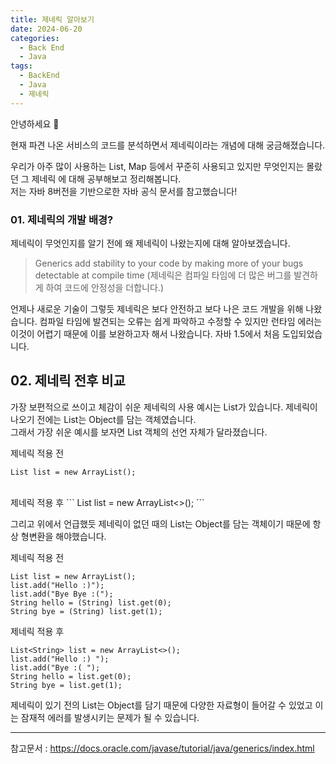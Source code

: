 ```yaml
---
title: 제네릭 알아보기
date: 2024-06-20
categories:
  - Back End
  - Java
tags:
  - BackEnd
  - Java
  - 제네릭
---
```

안녕하세요 🐸

현재 파견 나온 서비스의 코드를 분석하면서 제네릭이라는 개념에 대해 궁금해졌습니다.

우리가 아주 많이 사용하는 List, Map 등에서 꾸준히 사용되고 있지만 무엇인지는 몰랐던 그 제네릭 에 대해 공부해보고 정리해봅니다.  
저는 자바 8버전을 기반으로한 자바 공식 문서를 참고했습니다!

### 01. 제네릭의 개발 배경?
제네릭이 무엇인지를 알기 전에 왜 제네릭이 나왔는지에 대해 알아보겠습니다.

>Generics add stability to your code by making more of your bugs detectable at compile time
>(제네릭은 컴파일 타임에 더 많은 버그를 발견하게 하여 코드에 안정성을 더합니다.)

언제나 새로운 기술이 그렇듯 제네릭은 보다 안전하고 보다 나은 코드 개발을 위해 나왔습니다.
컴파일 타임에 발견되는 오류는 쉽게 파악하고 수정할 수 있지만 런타임 에러는 이것이 어렵기 때문에 이를 보완하고자 해서 나왔습니다.
자바 1.5에서 처음 도입되었습니다.

## 02. 제네릭 전후 비교

가장 보편적으로 쓰이고 체감이 쉬운 제네릭의 사용 예시는 List가 있습니다. 제네릭이 나오기 전에는 List는 Object를 담는 객체였습니다.  
그래서 가장 쉬운 예시를 보자면 List 객체의 선언 자체가 달라졌습니다.

제네릭 적용 전
```
List list = new ArrayList();
```
<br>
제네릭 적용 후
```
List<String> list = new ArrayList<>();
```

그리고 위에서 언급했듯 제네릭이 없던 때의 List는 Object를 담는 객체이기 때문에 항상 형변환을 해야했습니다.

제네릭 적용 전
```
List list = new ArrayList();
list.add("Hello :)");
list.add("Bye Bye :(");
String hello = (String) list.get(0);
String bye = (String) list.get(1);
```

제네릭 적용 후
```
List<String> list = new ArrayList<>();
list.add("Hello :) ");
list.add("Bye :( ");
String hello = list.get(0);
String bye = list.get(1);
```

제네릭이 있기 전의 List는 Object를 담기 때문에 다양한 자료형이 들어갈 수 있었고 이는 잠재적 에러를 발생시키는 문제가 될 수 있습니다.




---
참고문서 : https://docs.oracle.com/javase/tutorial/java/generics/index.html